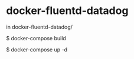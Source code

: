 # docker-fluentd-datadog

in docker-fluentd-datadog/

$ docker-compose build

$ docker-compose up -d
